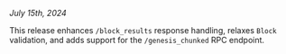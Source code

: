 *July 15th, 2024*

This release enhances `/block_results` response handling, relaxes `Block` validation, and adds support for the `/genesis_chunked` RPC endpoint.
